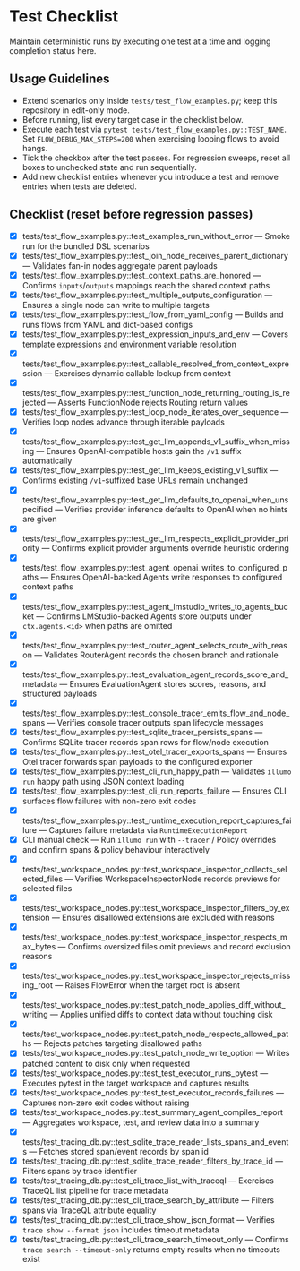 # Test Checklist

Maintain deterministic runs by executing one test at a time and logging completion status here.

## Usage Guidelines
- Extend scenarios only inside `tests/test_flow_examples.py`; keep this repository in edit-only mode.
- Before running, list every target case in the checklist below.
- Execute each test via `pytest tests/test_flow_examples.py::TEST_NAME`. Set `FLOW_DEBUG_MAX_STEPS=200` when exercising looping flows to avoid hangs.
- Tick the checkbox after the test passes. For regression sweeps, reset all boxes to unchecked state and run sequentially.
- Add new checklist entries whenever you introduce a test and remove entries when tests are deleted.

## Checklist (reset before regression passes)
- [x] tests/test_flow_examples.py::test_examples_run_without_error — Smoke run for the bundled DSL scenarios
- [x] tests/test_flow_examples.py::test_join_node_receives_parent_dictionary — Validates fan-in nodes aggregate parent payloads
- [x] tests/test_flow_examples.py::test_context_paths_are_honored — Confirms `inputs`/`outputs` mappings reach the shared context paths
- [x] tests/test_flow_examples.py::test_multiple_outputs_configuration — Ensures a single node can write to multiple targets
- [x] tests/test_flow_examples.py::test_flow_from_yaml_config — Builds and runs flows from YAML and dict-based configs
- [x] tests/test_flow_examples.py::test_expression_inputs_and_env — Covers template expressions and environment variable resolution
- [x] tests/test_flow_examples.py::test_callable_resolved_from_context_expression — Exercises dynamic callable lookup from context
- [x] tests/test_flow_examples.py::test_function_node_returning_routing_is_rejected — Asserts FunctionNode rejects Routing return values
- [x] tests/test_flow_examples.py::test_loop_node_iterates_over_sequence — Verifies loop nodes advance through iterable payloads
- [x] tests/test_flow_examples.py::test_get_llm_appends_v1_suffix_when_missing — Ensures OpenAI-compatible hosts gain the `/v1` suffix automatically
- [x] tests/test_flow_examples.py::test_get_llm_keeps_existing_v1_suffix — Confirms existing `/v1`-suffixed base URLs remain unchanged
- [x] tests/test_flow_examples.py::test_get_llm_defaults_to_openai_when_unspecified — Verifies provider inference defaults to OpenAI when no hints are given
- [x] tests/test_flow_examples.py::test_get_llm_respects_explicit_provider_priority — Confirms explicit provider arguments override heuristic ordering
- [x] tests/test_flow_examples.py::test_agent_openai_writes_to_configured_paths — Ensures OpenAI-backed Agents write responses to configured context paths
- [x] tests/test_flow_examples.py::test_agent_lmstudio_writes_to_agents_bucket — Confirms LMStudio-backed Agents store outputs under `ctx.agents.<id>` when paths are omitted
- [x] tests/test_flow_examples.py::test_router_agent_selects_route_with_reason — Validates RouterAgent records the chosen branch and rationale
- [x] tests/test_flow_examples.py::test_evaluation_agent_records_score_and_metadata — Ensures EvaluationAgent stores scores, reasons, and structured payloads
- [x] tests/test_flow_examples.py::test_console_tracer_emits_flow_and_node_spans — Verifies console tracer outputs span lifecycle messages
- [x] tests/test_flow_examples.py::test_sqlite_tracer_persists_spans — Confirms SQLite tracer records span rows for flow/node execution
- [x] tests/test_flow_examples.py::test_otel_tracer_exports_spans — Ensures Otel tracer forwards span payloads to the configured exporter
- [x] tests/test_flow_examples.py::test_cli_run_happy_path — Validates `illumo run` happy path using JSON context loading
- [x] tests/test_flow_examples.py::test_cli_run_reports_failure — Ensures CLI surfaces flow failures with non-zero exit codes
- [x] tests/test_flow_examples.py::test_runtime_execution_report_captures_failure — Captures failure metadata via `RuntimeExecutionReport`
- [x] CLI manual check — Run `illumo run` with `--tracer` / Policy overrides and confirm spans & policy behaviour interactively
- [x] tests/test_workspace_nodes.py::test_workspace_inspector_collects_selected_files — Verifies WorkspaceInspectorNode records previews for selected files
- [x] tests/test_workspace_nodes.py::test_workspace_inspector_filters_by_extension — Ensures disallowed extensions are excluded with reasons
- [x] tests/test_workspace_nodes.py::test_workspace_inspector_respects_max_bytes — Confirms oversized files omit previews and record exclusion reasons
- [x] tests/test_workspace_nodes.py::test_workspace_inspector_rejects_missing_root — Raises FlowError when the target root is absent
- [x] tests/test_workspace_nodes.py::test_patch_node_applies_diff_without_writing — Applies unified diffs to context data without touching disk
- [x] tests/test_workspace_nodes.py::test_patch_node_respects_allowed_paths — Rejects patches targeting disallowed paths
- [x] tests/test_workspace_nodes.py::test_patch_node_write_option — Writes patched content to disk only when requested
- [x] tests/test_workspace_nodes.py::test_test_executor_runs_pytest — Executes pytest in the target workspace and captures results
- [x] tests/test_workspace_nodes.py::test_test_executor_records_failures — Captures non-zero exit codes without raising
- [x] tests/test_workspace_nodes.py::test_summary_agent_compiles_report — Aggregates workspace, test, and review data into a summary
- [x] tests/test_tracing_db.py::test_sqlite_trace_reader_lists_spans_and_events — Fetches stored span/event records by span id
- [x] tests/test_tracing_db.py::test_sqlite_trace_reader_filters_by_trace_id — Filters spans by trace identifier
- [x] tests/test_tracing_db.py::test_cli_trace_list_with_traceql — Exercises TraceQL list pipeline for trace metadata
- [x] tests/test_tracing_db.py::test_cli_trace_search_by_attribute — Filters spans via TraceQL attribute equality
- [x] tests/test_tracing_db.py::test_cli_trace_show_json_format — Verifies `trace show --format json` includes timeout metadata
- [x] tests/test_tracing_db.py::test_cli_trace_search_timeout_only — Confirms `trace search --timeout-only` returns empty results when no timeouts exist
